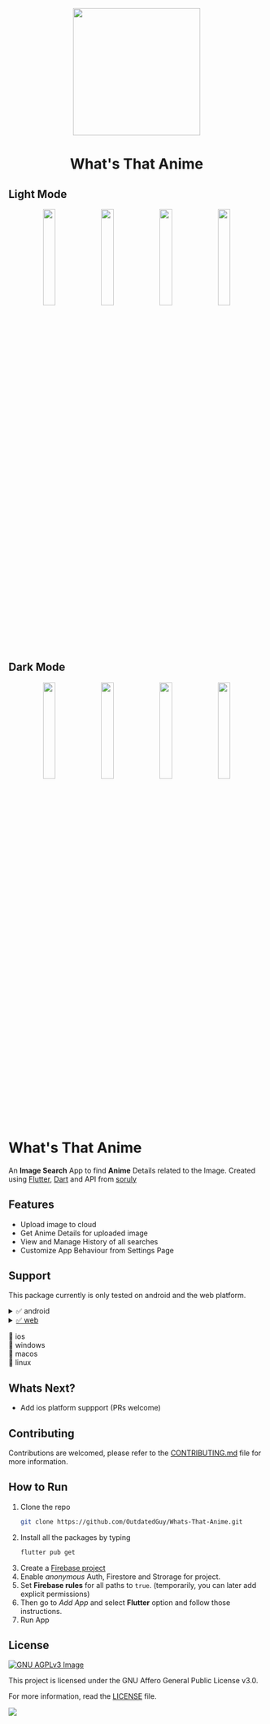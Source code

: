 <p align="center">
  <img src="https://user-images.githubusercontent.com/74326345/174189371-f1da1984-3ff3-4052-b996-9daf05cebe6b.png" width="250px" height="250px"></img>
</p>

<h1 align="center">What's That Anime</h1>

## Light Mode

<p align="center">
  <img src="https://user-images.githubusercontent.com/74326345/174191072-352c33b8-a0d4-4fe9-8248-b16ad11dd2d5.jpg" width="22%"></img>
  <img src="https://user-images.githubusercontent.com/74326345/174191073-33c1dc22-8917-4b2a-8f97-2ffcfe238cca.jpg" width="22%"></img>
  <img src="https://user-images.githubusercontent.com/74326345/174191075-442c1527-3a08-4457-b24f-2fa79c4175ec.jpg" width="22%"></img>
  <img src="https://user-images.githubusercontent.com/74326345/174191077-cd1945b1-3eb7-4449-8d03-77c6d9096bbc.jpg" width="22%"></img>
</p>

## Dark Mode

<p align="center">
  <img src="https://user-images.githubusercontent.com/74326345/174191079-4db45d72-e367-44ae-ad56-a9465c945d2f.jpg" width="22%"></img>
  <img src="https://user-images.githubusercontent.com/74326345/174191081-fa34f9e3-7e26-4942-87f5-a8366ac9c0e4.jpg" width="22%"></img>
  <img src="https://user-images.githubusercontent.com/74326345/174191084-b75732cf-da3c-4c66-9d88-b7052f5aa731.jpg" width="22%"></img>
  <img src="https://user-images.githubusercontent.com/74326345/174191068-ba6d5502-a021-4521-b152-cd4eccb7ba36.jpg" width="22%"></img>
</p>

# What's That Anime

An **Image Search** App to find **Anime** Details related to the Image. Created using [Flutter](https://flutter.dev/), [Dart](https://dart.dev/) and API from [soruly](https://soruly.github.io/trace.moe-api/#/)

## Features

- Upload image to cloud
- Get Anime Details for uploaded image
- View and Manage History of all searches
- Customize App Behaviour from Settings Page

## Support

This package currently is only tested on android and the web platform.
<details>
  <summary>✅ android</summary>
  
  1. [android-arm32.apk](https://github.com/OutdatedGuy/Whats-That-Anime/releases/download/v2.0.0/android-arm32-release.apk)
  2. [android-arm64.apk](https://github.com/OutdatedGuy/Whats-That-Anime/releases/download/v2.0.0/android-arm64-release.apk)
  3. [android-x86_64.apk](https://github.com/OutdatedGuy/Whats-That-Anime/releases/download/v2.0.0/android-x86_64-release.apk)
</details>

<details>
  <summary><a href="https://whats-that-anime.outdatedguy.rocks/">✅ web</a></summary>
  
  * [whats-that-anime.outdatedguy.rocks](https://whats-that-anime.outdatedguy.rocks/)
</details> 

🔳 ios <br>
🔳 windows <br>
🔳 macos <br>
🔳 linux <br>


## Whats Next?

- Add ios platform suppport (PRs welcome)

## Contributing

Contributions are welcomed, please refer to the [CONTRIBUTING.md](CONTRIBUTING.md) file for more information.

## How to Run

1. Clone the repo
   ```sh
   git clone https://github.com/OutdatedGuy/Whats-That-Anime.git
   ```
2. Install all the packages by typing
   ```sh
   flutter pub get
   ```
3. Create a [Firebase project](https://console.firebase.google.com/)
4. Enable _anonymous_ Auth, Firestore and Strorage for project.
5. Set **Firebase rules** for all paths to `true`. (temporarily, you can later add explicit permissions)
6. Then go to _Add App_ and select **Flutter** option and follow those instructions.
7. Run App

## License

[![GNU AGPLv3 Image](https://www.gnu.org/graphics/agplv3-155x51.png)](https://www.gnu.org/licenses/agpl-3.0.en.html)

This project is licensed under the GNU Affero General Public License v3.0.

For more information, read the [LICENSE](LICENSE) file.

![](https://img.shields.io/badge/License-AGPL-blue.svg?style=flat-square)
